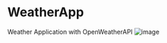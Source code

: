 # WeatherApp
Weather Application with OpenWeatherAPI
![image](https://user-images.githubusercontent.com/96730744/179431678-36dd03be-796a-45bf-bfb6-acb09f89a0c2.png)
